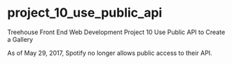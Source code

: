 # project_10_use_public_api
Treehouse Front End Web Development Project 10 Use Public API to Create a Gallery

As of May 29, 2017, Spotify no longer allows public access to their API.

